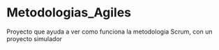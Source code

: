 # Metodologias_Agiles
Proyecto que ayuda a ver como funciona la metodologia Scrum, con un proyecto simulador
